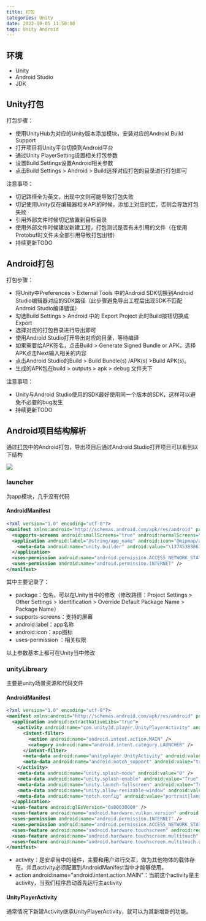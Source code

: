 ```yaml
---
title: 打包
categories: Unity
date: 2022-10-05 11:50:08
tags: Unity Android
---
```


## 环境

- Unity
- Android Studio
- JDK

## Unity打包

打包步骤：

- 使用UnityHub为对应的Unity版本添加模块，安装对应的Android Build Support
- 打开项目将Unity平台切换到Android平台
- 通过Unity PlayerSetting设置相关打包参数
- 设置Build Settings设置Android相关参数
- 点击Build Settings > Android > Build选择对应打包的目录进行打包即可

注意事项：

- 切记路径全为英文，出现中文则可能导致打包失败
- 切记使用Unity仅在编辑器相关API的时候，添加上对应的宏，否则会导致打包失败
- 引用外部文件时候切记放置到目标目录
- 使用外部文件时候建议新建工程，打包测试是否有未引用的文件（在使用Protobuf时文件未全部引用导致打包出错）
- 持续更新TODO

## Android打包

打包步骤：

- 将Unity中Preferences > External Tools 中的Android SDK切换到Android Studio编辑器对应的SDK路径（此步骤避免导出工程后出现SDK不匹配Android Studio编译错误）
- 勾选Build Settings > Android 中的 Export Project 此时Build按钮切换成Export
- 选择对应的打包目录进行导出即可
- 使用Android Studio打开导出对应的目录，等待编译
- 如果需要给APK签名，点击Build > Generate Signed Bundle or APK，选择APK点击Next输入相关的内容
- 点击Android Studio的Build > Build Bundle(s) /APK(s) >Build APK(s)。 
- 生成的APK包在build > outputs > apk > debug 文件夹下

注意事项：

- Unity与Android Studio使用的SDK最好使用同一个版本的SDK，这样可以避免不必要的bug发生
- 持续更新TODO

## Android项目结构解析

通过[打包]()中的Android打包，导出项目后通过Android Studio打开项目可以看到以下结构

![](../../../../../Blog/source/_posts/images/ExportAndroidProjectStructure.jpeg)

### launcher

为app模块，几乎没有代码

#### AndroidManifest

```xml
<?xml version="1.0" encoding="utf-8"?>
<manifest xmlns:android="http://schemas.android.com/apk/res/android" package="com.DefaultCompany.TestUnity" xmlns:tools="http://schemas.android.com/tools" android:installLocation="preferExternal">
  <supports-screens android:smallScreens="true" android:normalScreens="true" android:largeScreens="true" android:xlargeScreens="true" android:anyDensity="true" />
  <application android:label="@string/app_name" android:icon="@mipmap/app_icon">
    <meta-data android:name="unity.builder" android:value="\1374538386356" />
  </application>
  <uses-permission android:name="android.permission.ACCESS_NETWORK_STATE" />
  <uses-permission android:name="android.permission.INTERNET" />
</manifest>
```



其中主要记录了：

- package：包名，可以在Unity当中的修改（修改路径：Project Settings > Other Settings > Identification > Override Default Package Name > Package Name）
- supports-screens：支持的屏幕
- android:label：app名称
- android:icon：app图标
- uses-permission ：相关权限

以上参数基本上都可在Unity当中修改

### unityLibreary

主要是unity场景资源和代码文件

#### AndroidManifest

```xml
<?xml version="1.0" encoding="utf-8"?>
<manifest xmlns:android="http://schemas.android.com/apk/res/android" package="com.unity3d.player" xmlns:tools="http://schemas.android.com/tools">
  <application android:extractNativeLibs="true">
    <activity android:name="com.unity3d.player.UnityPlayerActivity" android:theme="@style/UnityThemeSelector" android:screenOrientation="fullUser" android:launchMode="singleTask" android:configChanges="mcc|mnc|locale|touchscreen|keyboard|keyboardHidden|navigation|orientation|screenLayout|uiMode|screenSize|smallestScreenSize|fontScale|layoutDirection|density" android:resizeableActivity="false" android:hardwareAccelerated="false" android:exported="true">
      <intent-filter>
        <action android:name="android.intent.action.MAIN" />
        <category android:name="android.intent.category.LAUNCHER" />
      </intent-filter>
      <meta-data android:name="unityplayer.UnityActivity" android:value="true" />
      <meta-data android:name="android.notch_support" android:value="true" />
    </activity>
    <meta-data android:name="unity.splash-mode" android:value="0" />
    <meta-data android:name="unity.splash-enable" android:value="True" />
    <meta-data android:name="unity.launch-fullscreen" android:value="True" />
    <meta-data android:name="unity.allow-resizable-window" android:value="False" />
    <meta-data android:name="notch.config" android:value="portrait|landscape" />
  </application>
  <uses-feature android:glEsVersion="0x00030000" />
  <uses-feature android:name="android.hardware.vulkan.version" android:required="false" />
  <uses-permission android:name="android.permission.INTERNET" />
  <uses-permission android:name="android.permission.ACCESS_NETWORK_STATE" />
  <uses-feature android:name="android.hardware.touchscreen" android:required="false" />
  <uses-feature android:name="android.hardware.touchscreen.multitouch" android:required="false" />
  <uses-feature android:name="android.hardware.touchscreen.multitouch.distinct" android:required="false" />
</manifest>
```

- activity：是安卓当中的组件，主要和用户进行交互，做为其他物体的载体存在。并且activity必须配置到AndroidManifest当中才能够使用。
- action android:name="android.intent.action.MAIN"：当前这个activity是主activity，当我们程序启动首先运行主activity

#### UnityPlayerActivity

通常情况下新建Activity继承UnityPlayerActivity，就可以为其新增新的功能。